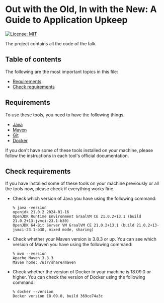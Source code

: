# Out with the Old, In with the New: A Guide to Application Upkeep

[![License: MIT](https://img.shields.io/badge/License-MIT-yellow.svg)](https://opensource.org/licenses/MIT)

The project contains all the code of the talk.


## Table of contents

The following are the most important topics in this file:
- [Requirements](#requirements)
- [Check requirements](#check-requirements)

## Requirements

To use these tools, you need to have the following things:
- [Java](https://www.oracle.com/ar/java/technologies/downloads/)
- [Maven](https://maven.apache.org/)
- [Git](https://git-scm.com/)
- [Docker](https://www.docker.com/)

If you don't have some of these tools installed on your machine, please follow the instructions in each tool's official documentation.

## Check requirements

If you have installed some of these tools on your machine previously or all the tools now, please check if everything works fine.
- Check which version of Java you have using the following command:
   ````
   % java -version
  openjdk 21.0.2 2024-01-16
  OpenJDK Runtime Environment GraalVM CE 21.0.2+13.1 (build 21.0.2+13-jvmci-23.1-b30)
  OpenJDK 64-Bit Server VM GraalVM CE 21.0.2+13.1 (build 21.0.2+13-jvmci-23.1-b30, mixed mode, sharing)
   ````
- Check whether your Maven version is 3.8.3 or up. You can see which version of Maven you have using the following command:
   ````
   % mvn --version
   Apache Maven 3.8.3
   Maven home: /usr/share/maven
   ````
- Check whether the version of Docker in your machine is 18.09.0 or higher. You can check the version of Docker using the following command:

   ````
   % docker --version
   Docker version 18.09.0, build 369ce74a3c
   ````
